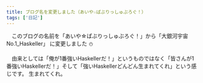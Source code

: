 ```yaml
---
title: ブログ名を変更しました（あいや☆ぱぶりっしゅぶろぐ！）
tags: ['日記']
---
```

　このブログの名前を「あいや☆ぱぶりっしゅぶろぐ！」から「大銀河宇宙No.1_Haskeller」
に変更しました :snowman:

　由来としては「俺が1番強いHaskellerだ！」というものではなく「皆さんが1番強いHaskellerだ！」そして「強いHaskellerどんどん生まれてくれ」という感じです。
生まれてくれ。

